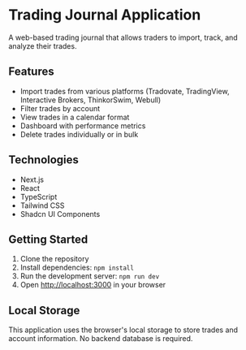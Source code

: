 # Trading Journal Application

A web-based trading journal that allows traders to import, track, and analyze their trades.

## Features

- Import trades from various platforms (Tradovate, TradingView, Interactive Brokers, ThinkorSwim, Webull)
- Filter trades by account
- View trades in a calendar format
- Dashboard with performance metrics
- Delete trades individually or in bulk

## Technologies

- Next.js
- React
- TypeScript
- Tailwind CSS
- Shadcn UI Components

## Getting Started

1. Clone the repository
2. Install dependencies: `npm install`
3. Run the development server: `npm run dev`
4. Open [http://localhost:3000](http://localhost:3000) in your browser

## Local Storage

This application uses the browser's local storage to store trades and account information. No backend database is required. 